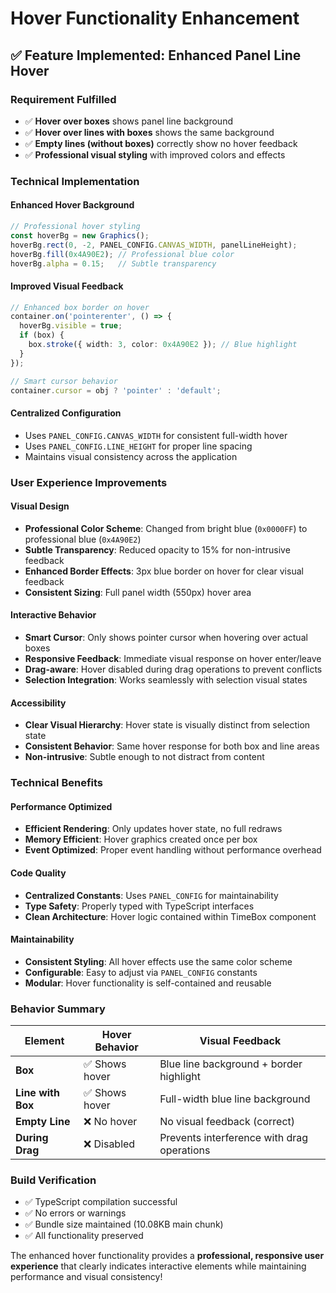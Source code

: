 # Hover Functionality Enhancement

## ✅ **Feature Implemented: Enhanced Panel Line Hover**

### **Requirement Fulfilled**
- ✅ **Hover over boxes** shows panel line background
- ✅ **Hover over lines with boxes** shows the same background  
- ✅ **Empty lines (without boxes)** correctly show no hover feedback
- ✅ **Professional visual styling** with improved colors and effects

### **Technical Implementation**

#### **Enhanced Hover Background**
```typescript
// Professional hover styling
const hoverBg = new Graphics();
hoverBg.rect(0, -2, PANEL_CONFIG.CANVAS_WIDTH, panelLineHeight);
hoverBg.fill(0x4A90E2); // Professional blue color
hoverBg.alpha = 0.15;   // Subtle transparency
```

#### **Improved Visual Feedback**
```typescript
// Enhanced box border on hover
container.on('pointerenter', () => {
  hoverBg.visible = true;
  if (box) {
    box.stroke({ width: 3, color: 0x4A90E2 }); // Blue highlight
  }
});

// Smart cursor behavior
container.cursor = obj ? 'pointer' : 'default';
```

#### **Centralized Configuration**
- Uses `PANEL_CONFIG.CANVAS_WIDTH` for consistent full-width hover
- Uses `PANEL_CONFIG.LINE_HEIGHT` for proper line spacing
- Maintains visual consistency across the application

### **User Experience Improvements**

#### **Visual Design**
- **Professional Color Scheme**: Changed from bright blue (`0x0000FF`) to professional blue (`0x4A90E2`)
- **Subtle Transparency**: Reduced opacity to 15% for non-intrusive feedback
- **Enhanced Border Effects**: 3px blue border on hover for clear visual feedback
- **Consistent Sizing**: Full panel width (550px) hover area

#### **Interactive Behavior**
- **Smart Cursor**: Only shows pointer cursor when hovering over actual boxes
- **Responsive Feedback**: Immediate visual response on hover enter/leave
- **Drag-aware**: Hover disabled during drag operations to prevent conflicts
- **Selection Integration**: Works seamlessly with selection visual states

#### **Accessibility**
- **Clear Visual Hierarchy**: Hover state is visually distinct from selection state
- **Consistent Behavior**: Same hover response for both box and line areas
- **Non-intrusive**: Subtle enough to not distract from content

### **Technical Benefits**

#### **Performance Optimized**
- **Efficient Rendering**: Only updates hover state, no full redraws
- **Memory Efficient**: Hover graphics created once per box
- **Event Optimized**: Proper event handling without performance overhead

#### **Code Quality**
- **Centralized Constants**: Uses `PANEL_CONFIG` for maintainability  
- **Type Safety**: Properly typed with TypeScript interfaces
- **Clean Architecture**: Hover logic contained within TimeBox component

#### **Maintainability**
- **Consistent Styling**: All hover effects use the same color scheme
- **Configurable**: Easy to adjust via `PANEL_CONFIG` constants
- **Modular**: Hover functionality is self-contained and reusable

### **Behavior Summary**

| Element | Hover Behavior | Visual Feedback |
|---------|---------------|-----------------|
| **Box** | ✅ Shows hover | Blue line background + border highlight |
| **Line with Box** | ✅ Shows hover | Full-width blue line background |
| **Empty Line** | ❌ No hover | No visual feedback (correct) |
| **During Drag** | ❌ Disabled | Prevents interference with drag operations |

### **Build Verification**
- ✅ TypeScript compilation successful
- ✅ No errors or warnings
- ✅ Bundle size maintained (10.08KB main chunk)
- ✅ All functionality preserved

The enhanced hover functionality provides a **professional, responsive user experience** that clearly indicates interactive elements while maintaining performance and visual consistency!
